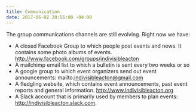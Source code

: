 ```yaml
---
title: Communication
date: 2017-06-02 20:56:00 -04:00
---
```


The group communications channels are still evolving. Right now we have: 
* A closed Facebook Group to which people post events and news. It contains some photo albums of events. http://www.facebook.com/groups/indivisibleacton 
* A mailchimp email list to which a bulletin is sent every two weeks or so 
* A google group to which event organizers send out event announcements: mailto:indivisibleacton@gmail.com 
* A fledgling website, which contains event announcements, past event reports and general information. http://www.indivisibleacton.org 
* A Slack account that is primarily used by members to plan events: http://indivisibleacton.slack.com.